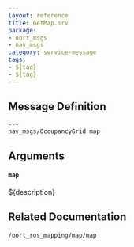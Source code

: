 ```yaml
---
layout: reference
title: GetMap.srv
package: 
- oort_msgs
- nav_msgs
category: service-message
tags: 
- ${tag}
- ${tag} 
---
```


## Message Definition
```
---
nav_msgs/OccupancyGrid map
```

## Arguments
#### `map`
${description}

## Related Documentation
``/oort_ros_mapping/map/map``  
